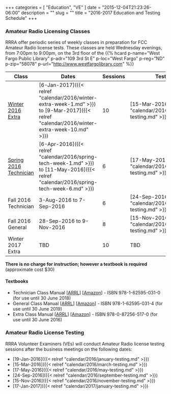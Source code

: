+++
categories = [ "Education", "VE" ]
date = "2015-12-04T21:23:26-06:00"
description = ""
slug = ""
title = "2016-2017 Education and Testing Schedule"
+++

### Amateur Radio Licensing Classes

RRRA offer periodic series of weekly classes in preparation for FCC Amateur
Radio license tests. These classes are
held Wednesday evenings, from 7:00pm to 9:00pm, on the 3rd floor of the 
{{% hcard p-name="West Fargo Public Library" p-adr="109 3rd St E" p-loc="West Fargo" p-reg="ND" p-zip="58078" p-url="http://www.westfargolibrary.com" %}}
<!--more-->
Class | Dates | Sessions | Testing
------|-------|----------|--------
[Winter 2016 Extra](/dates/winter-2016-extra) | [6-Jan-2017]({{< relref "calendar/2016/winter-extra-week-1.md" >}}) to [9-Mar-2017]({{< relref "calendar/2016/winter-extra-week-10.md" >}}) | 10 | [15-Mar-2016]({{< relref "calendar/2016/march-testing.md" >}})
[Spring 2016 Technician](/dates/spring-2016-technician) | [6-Apr-2016]({{< relref "calendar/2016/spring-tech-week-1.md" >}}) to [11-May-2016]({{< relref "calendar/2016/spring-tech-week-6.md" >}}) | 6 | [17-May-2016]({{< relref "calendar/2016/may-testing.md" >}})
Fall 2016 Technician | 3-Aug-2016 to 7-Sep-2016 | 6 | [24-Sep-2016]({{< relref "calendar/2016/september-testing.md" >}})
Fall 2016 General | 28-Sep-2016 to 9-Nov-2016 | 8 | [15-Nov-2016]({{< relref "calendar/2016/november-testing.md" >}})
Winter 2017 Extra | TBD | 10 | TBD

**There is no charge for instruction; however a textbook is required**
(approximate cost $30)

#### Textbooks

* Technician Class Manual [[ARRL](http://www.arrl.org/shop/ARRL-Ham-Radio-License-Manual-3rd-Edition/)] [[Amazon](http://www.amazon.com/ARRL-Ham-Radio-License-Manual/dp/1625950136/)] - ISBN 978-1-62595-031-0 (for use until 30 June 2018)
* General Class Manual [[ARRL](http://www.arrl.org/shop/ARRL-General-Class-License-Manual-8th-Edition/)] [[Amazon](http://www.amazon.com/General-Class-License-Manual-Spiral/dp/1625950314/)] - ISBN 978-1-62595-031-4 (for use until 30 June 2019)
* Extra Class Manual [[ARRL](http://www.arrl.org/shop/ARRL-Extra-Class-License-Manual-10th-Edition/)] [[Amazon](http://www.amazon.com/Extra-Class-License-Manual-Amateur/dp/087259517X/)] - ISBN 978-0-87256-517-0 (for use until 30 June 2016)

### Amateur Radio License Testing

RRRA Volunteer Examiners (VEs) will conduct Amateur Radio license testing
sessions after the business meetings on the following dates:

* [19-Jan-2016]({{< relref "calendar/2016/january-testing.md" >}})
* [15-Mar-2016]({{< relref "calendar/2016/march-testing.md" >}})
* [17-May-2016]({{< relref "calendar/2016/may-testing.md" >}})
* [24-Sep-2016]({{< relref "calendar/2016/september-testing.md" >}})
* [15-Nov-2016]({{< relref "calendar/2016/november-testing.md" >}})
* [17-Jan-2017]({{< relref "calendar/2017/january-testing.md" >}})

<!-- Please read our testing guide to find out what to bring to a testing
session and how the session will be conducted. -->
